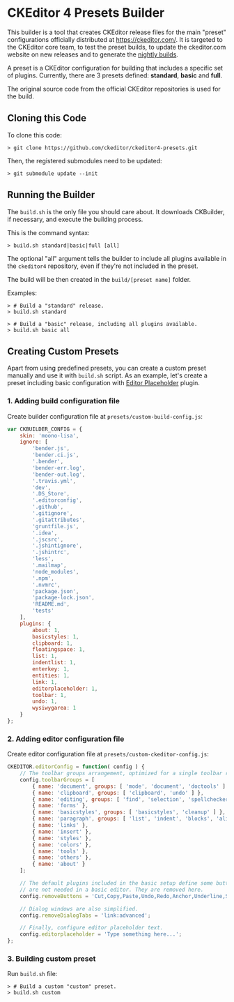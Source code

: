CKEditor 4 Presets Builder
==========================

This builder is a tool that creates CKEditor release files for the main "preset" configurations officially distributed at <https://ckeditor.com/>. It is targeted to the CKEditor core team, to test the preset builds, to update the ckeditor.com website on new releases and to generate the [nightly builds](https://nightly.ckeditor.com/).

A preset is a CKEditor configuration for building that includes a specific set of plugins. Currently, there are 3 presets defined: **standard**, **basic** and **full**.

The original source code from the official CKEditor repositories is used for the build.

## Cloning this Code

To clone this code:

	> git clone https://github.com/ckeditor/ckeditor4-presets.git

Then, the registered submodules need to be updated:

	> git submodule update --init

## Running the Builder

The `build.sh` is the only file you should care about. It downloads CKBuilder, if necessary, and execute the building process.

This is the command syntax:

	> build.sh standard|basic|full [all]

The optional "all" argument tells the builder to include all plugins available in the `ckeditor4` repository, even if they're not included in the preset.

The build will be then created in the `build/[preset name]` folder.

Examples:

	> # Build a "standard" release.
	> build.sh standard

	> # Build a "basic" release, including all plugins available.
	> build.sh basic all

## Creating Custom Presets

Apart from using predefined presets, you can create a custom preset manually and use it with `build.sh` script. As an example, let's create a preset including basic configuration with [Editor Placeholder](https://ckeditor.com/cke4/addon/editorplaceholder) plugin.

### 1. Adding build configuration file

Create builder configuration file at `presets/custom-build-config.js`:

```js
var CKBUILDER_CONFIG = {
	skin: 'moono-lisa',
	ignore: [
		'bender.js',
		'bender.ci.js',
		'.bender',
		'bender-err.log',
		'bender-out.log',
		'.travis.yml',
		'dev',
		'.DS_Store',
		'.editorconfig',
		'.github',
		'.gitignore',
		'.gitattributes',
		'gruntfile.js',
		'.idea',
		'.jscsrc',
		'.jshintignore',
		'.jshintrc',
		'less',
		'.mailmap',
		'node_modules',
		'.npm',
		'.nvmrc',
		'package.json',
		'package-lock.json',
		'README.md',
		'tests'
	],
	plugins: {
		about: 1,
		basicstyles: 1,
		clipboard: 1,
		floatingspace: 1,
		list: 1,
		indentlist: 1,
		enterkey: 1,
		entities: 1,
		link: 1,
		editorplaceholder: 1,
		toolbar: 1,
		undo: 1,
		wysiwygarea: 1
	}
};
```

### 2. Adding editor configuration file

Create editor configuration file at `presets/custom-ckeditor-config.js`:

```js
CKEDITOR.editorConfig = function( config ) {
	// The toolbar groups arrangement, optimized for a single toolbar row.
	config.toolbarGroups = [
		{ name: 'document', groups: [ 'mode', 'document', 'doctools' ] },
		{ name: 'clipboard', groups: [ 'clipboard', 'undo' ] },
		{ name: 'editing', groups: [ 'find', 'selection', 'spellchecker' ] },
		{ name: 'forms' },
		{ name: 'basicstyles', groups: [ 'basicstyles', 'cleanup' ] },
		{ name: 'paragraph', groups: [ 'list', 'indent', 'blocks', 'align', 'bidi' ] },
		{ name: 'links' },
		{ name: 'insert' },
		{ name: 'styles' },
		{ name: 'colors' },
		{ name: 'tools' },
		{ name: 'others' },
		{ name: 'about' }
	];

	// The default plugins included in the basic setup define some buttons that
	// are not needed in a basic editor. They are removed here.
	config.removeButtons = 'Cut,Copy,Paste,Undo,Redo,Anchor,Underline,Strike,Subscript,Superscript';

	// Dialog windows are also simplified.
	config.removeDialogTabs = 'link:advanced';

	// Finally, configure editor placeholder text.
	config.editorplaceholder = 'Type something here...';
};
```

### 3. Building custom preset

Run `build.sh` file:

	> # Build a custom "custom" preset.
	> build.sh custom
